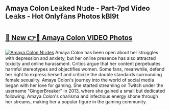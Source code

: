 ## Amaya Colon Le𝚊ked N𝚞de - Part-7pd Video Le𝚊ks - Hot Onlyf𝚊ns Photos kBl9t

# <h2><a href="http://ab29567.deff.icu/?id=Amaya+Colon">🔗 New 👉🔴 Amaya Colon VIDEO Photos</a></h2>

[![Amaya Colon N𝚞des](https://i.imgur.com/rIISA9y.gif)](http://ab29567.deff.icu/?id=Amaya+Colon)
Amaya Colon has been open about her struggles with depression and anxiety, but her online presence has also attracted toxicity and online harassment. Critics argue that her content perpetuates harmful stereotypes and objectifies women. Some fans, meanwhile, defend her right to express herself and criticize the double standards surrounding female sexuality. Amaya Colon's journey into the world of social media began with her love for gaming. She started streaming on Twitch under the username "GingerBreaker" in 2013, where she gained a small but dedicated following. Amaya Colon's charisma and infectious energy shone through her streams, making her a popular figure in the gaming community.
